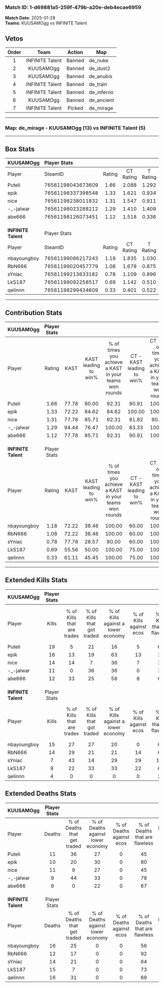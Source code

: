 ### Match ID: 1-d69881a5-259f-479b-a20e-deb4ecae6959  
**Match Date**: 2025-01-28  
**Teams**: KUUSAMOgg vs INFINITE Talent  

## Vetos  

| Order | Team | Action | Map |
| :---: | :--: | :----: | --- |
| 1 | INFINITE Talent | Banned | de_nuke |
| 2 | KUUSAMOgg | Banned | de_dust2 |
| 3 | KUUSAMOgg | Banned | de_anubis |
| 4 | INFINITE Talent | Banned | de_train |
| 5 | INFINITE Talent | Banned | de_inferno |
| 6 | KUUSAMOgg | Banned | de_ancient |
| 7 | INFINITE Talent | Picked | de_mirage |

---  

### **Map**: de_mirage - KUUSAMOgg (13) vs INFINITE Talent (5)  
---  

## Box Stats  

| **KUUSAMOgg**       | Player Stats      |        |           |          |       |       |       |         |        |      |     |
| :- | :- | :-: | :-: | :-: | :-: | :-: | :-: | :-: | :-: | :-: | :-: |
| Player              | SteamID           | Rating | CT Rating | T Rating | KAST  |  ADR  | Kills | Assists | Deaths | K/D  | HS% |
| Puteli              | 76561198043673609 |  1.66  |   2.088   |  1.292   | 77.78 | 125.6 |  19   |    8    |   11   | 1.73 | 47  |
| epik                | 76561198337398548 |  1.33  |   1.621   |  0.934   | 72.22 | 78.9  |  16   |    3    |   10   | 1.60 | 50  |
| nice                | 76561198238011832 |  1.31  |   1.547   |  0.911   | 77.78 | 89.1  |  14   |    8    |   11   | 1.27 | 71  |
| -_-jalwar           | 76561198023288212 |  1.29  |   1.410   |  1.409   | 94.44 | 74.8  |  11   |    7    |   9    | 1.22 | 63  |
| abe666              | 76561198126073451 |  1.12  |   1.518   |  0.336   | 77.78 | 52.6  |  12   |    3    |   9    | 1.33 | 58  |
|                     |                   |        |           |          |       |       |       |         |        |      |     |
|                     |                   |        |           |          |       |       |       |         |        |      |     |
|                     |                   |        |           |          |       |       |       |         |        |      |     |
| **INFINITE Talent** | Player Stats      |        |           |          |       |       |       |         |        |      |     |
| Player              | SteamID           | Rating | CT Rating | T Rating | KAST  |  ADR  | Kills | Assists | Deaths | K/D  | HS% |
| nbayoungboy         | 76561199086217243 |  1.18  |   1.835   |  1.030   | 72.22 | 99.9  |  15   |    4    |   16   | 0.94 | 60  |
| RbN666              | 76561199020457779 |  1.08  |   1.678   |  0.875   | 72.22 | 53.9  |  14   |    1    |   12   | 1.17 | 21  |
| sYniac              | 76561199213633182 |  0.78  |   1.109   |  0.896   | 77.78 | 64.1  |   7   |    4    |   14   | 0.50 | 42  |
| LkS187              | 76561199092258517 |  0.69  |   1.142   |  0.510   | 55.56 | 66.4  |   9   |    4    |   15   | 0.60 | 44  |
| qelinnn             | 76561198299434609 |  0.33  |   0.401   |  0.522   | 61.11 | 29.8  |   4   |    2    |   16   | 0.25 | 75  |
---  

## Contribution Stats  

| **KUUSAMOgg**       | Player Stats |       |                      |                                                        |                           |                                                             |                          |                                                            |
| :- | :-: | :-: | :-: | :-: | :-: | :-: | :-: | :-: |
| Player              |    Rating    | KAST  | KAST leading to win% | % of times you achieve a KAST in your teams won rounds | CT - KAST leading to win% | CT - % of times you achieve a KAST in your teams won rounds | T - KAST leading to win% | T - % of times you achieve a KAST in your teams won rounds |
| Puteli              |     1.66     | 77.78 |        80.00         |                         92.31                          |           90.91           |                           100.00                            |          50.00           |                           66.67                            |
| epik                |     1.33     | 72.22 |        84.62         |                         84.62                          |          100.00           |                           100.00                            |          33.33           |                           33.33                            |
| nice                |     1.31     | 77.78 |        85.71         |                         92.31                          |           81.82           |                            90.00                            |          100.00          |                           100.00                           |
| -_-jalwar           |     1.29     | 94.44 |        76.47         |                         100.00                         |           83.33           |                           100.00                            |          60.00           |                           100.00                           |
| abe666              |     1.12     | 77.78 |        85.71         |                         92.31                          |           90.91           |                           100.00                            |          66.67           |                           66.67                            |
|                     |              |       |                      |                                                        |                           |                                                             |                          |                                                            |
|                     |              |       |                      |                                                        |                           |                                                             |                          |                                                            |
|                     |              |       |                      |                                                        |                           |                                                             |                          |                                                            |
| **INFINITE Talent** | Player Stats |       |                      |                                                        |                           |                                                             |                          |                                                            |
| Player              |    Rating    | KAST  | KAST leading to win% | % of times you achieve a KAST in your teams won rounds | CT - KAST leading to win% | CT - % of times you achieve a KAST in your teams won rounds | T - KAST leading to win% | T - % of times you achieve a KAST in your teams won rounds |
| nbayoungboy         |     1.18     | 72.22 |        38.46         |                         100.00                         |           60.00           |                           100.00                            |          25.00           |                           100.00                           |
| RbN666              |     1.08     | 72.22 |        38.46         |                         100.00                         |           60.00           |                           100.00                            |          25.00           |                           100.00                           |
| sYniac              |     0.78     | 77.78 |        28.57         |                         80.00                          |           60.00           |                           100.00                            |          11.11           |                           50.00                            |
| LkS187              |     0.69     | 55.56 |        50.00         |                         100.00                         |           75.00           |                           100.00                            |          33.33           |                           100.00                           |
| qelinnn             |     0.33     | 61.11 |        45.45         |                         100.00                         |           75.00           |                           100.00                            |          28.57           |                           100.00                           |
---  

## Extended Kills Stats  

| **KUUSAMOgg**       | Player Stats |                            |                            |                                    |                         |                              |                                 |                                       |                    |           |
| :- | :-: | :-: | :-: | :-: | :-: | :-: | :-: | :-: | :-: | :-: |
| Player              |    Kills     | % of Kills that are trades | % of Kills that got traded | % of Kills against a lower economy | % of Kills against ecos | % of Kills that are flawless | % of Kills that are close duels | % of Kills that are assisted by flash | Pistol Round Kills | AWP Kills |
| Puteli              |      19      |             5              |             21             |                 16                 |            5            |              63              |                0                |                   5                   |         6          |     1     |
| epik                |      16      |             13             |             19             |                 63                 |           13            |              75              |               13                |                   0                   |         2          |     3     |
| nice                |      14      |             14             |             7              |                 36                 |            7            |              71              |                7                |                   0                   |         0          |     3     |
| -_-jalwar           |      11      |             0              |             36             |                 36                 |            0            |              73              |                0                |                   9                   |         0          |     2     |
| abe666              |      12      |             33             |             25             |                 58                 |            8            |              67              |                0                |                   0                   |         0          |     1     |
|                     |              |                            |                            |                                    |                         |                              |                                 |                                       |                    |           |
|                     |              |                            |                            |                                    |                         |                              |                                 |                                       |                    |           |
|                     |              |                            |                            |                                    |                         |                              |                                 |                                       |                    |           |
| **INFINITE Talent** | Player Stats |                            |                            |                                    |                         |                              |                                 |                                       |                    |           |
| Player              |    Kills     | % of Kills that are trades | % of Kills that got traded | % of Kills against a lower economy | % of Kills against ecos | % of Kills that are flawless | % of Kills that are close duels | % of Kills that are assisted by flash | Pistol Round Kills | AWP Kills |
| nbayoungboy         |      15      |             27             |             27             |                 20                 |            0            |              60              |                7                |                   0                   |         0          |     1     |
| RbN666              |      14      |             29             |             21             |                 21                 |           14            |              64              |                0                |                   0                   |         0          |     1     |
| sYniac              |      7       |             43             |             14             |                 29                 |           29            |             100              |                0                |                   0                   |         4          |     0     |
| LkS187              |      9       |             22             |             33             |                 33                 |           22            |              67              |                0                |                   0                   |         0          |     1     |
| qelinnn             |      4       |             0              |             0              |                 0                  |            0            |              25              |               25                |                  25                   |         0          |     1     |
## Extended Deaths Stats  

| **KUUSAMOgg**       | Player Stats |                             |                                   |                          |                               |                            |                           |               |
| :- | :-: | :-: | :-: | :-: | :-: | :-: | :-: | :-: |
| Player              |    Deaths    | % of Deaths that get traded | % of Deaths against lower economy | % of Deaths against ecos | % of Deaths that are flawless | % of Deaths that are close | % of Deaths while blinded | Deaths to AWP |
| Puteli              |      11      |             36              |                27                 |            0             |              45               |             0              |             0             |       1       |
| epik                |      10      |             20              |                30                 |            0             |              80               |             10             |             0             |       1       |
| nice                |      11      |              9              |                27                 |            0             |              45               |             0              |             0             |       1       |
| -_-jalwar           |      9       |             44              |                33                 |            0             |              78               |             0              |             0             |       0       |
| abe666              |      9       |              0              |                22                 |            0             |              67               |             11             |            11             |       1       |
|                     |              |                             |                                   |                          |                               |                            |                           |               |
|                     |              |                             |                                   |                          |                               |                            |                           |               |
|                     |              |                             |                                   |                          |                               |                            |                           |               |
| **INFINITE Talent** | Player Stats |                             |                                   |                          |                               |                            |                           |               |
| Player              |    Deaths    | % of Deaths that get traded | % of Deaths against lower economy | % of Deaths against ecos | % of Deaths that are flawless | % of Deaths that are close | % of Deaths while blinded | Deaths to AWP |
| nbayoungboy         |      16      |             25              |                 0                 |            0             |              56               |             6              |             6             |       2       |
| RbN666              |      12      |             17              |                 0                 |            0             |              92               |             0              |             8             |       1       |
| sYniac              |      14      |             21              |                 0                 |            0             |              64               |             14             |             0             |       1       |
| LkS187              |      15      |              7              |                 0                 |            0             |              73               |             0              |             0             |       2       |
| qelinnn             |      16      |             31              |                 0                 |            0             |              69               |             0              |             0             |       2       |
